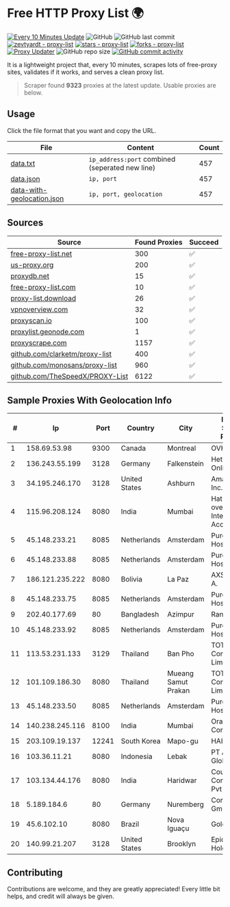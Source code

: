 
# Free HTTP Proxy List 🌍

[![Every 10 Minutes Update](https://github.com/mertguvencli/http-proxy-list/actions/workflows/main.yml/badge.svg?branch=main)](https://github.com/mertguvencli/http-proxy-list/actions/workflows/main.yml)
![GitHub](https://img.shields.io/github/license/mertguvencli/http-proxy-list)
![GitHub last commit](https://img.shields.io/github/last-commit/mertguvencli/http-proxy-list)
[![zevtyardt - proxy-list](https://img.shields.io/static/v1?label=zevtyardt&message=proxy-list&color=blue&logo=github)](https://github.com/zevtyardt/proxy-list "Go to GitHub repo")
[![stars - proxy-list](https://img.shields.io/github/stars/zevtyardt/proxy-list?style=social)](https://github.com/zevtyardt/proxy-list)
[![forks - proxy-list](https://img.shields.io/github/forks/zevtyardt/proxy-list?style=social)](https://github.com/zevtyardt/proxy-list)
[![Proxy Updater](https://github.com/zevtyardt/proxy-list/workflows/Proxy%20Updater/badge.svg)](https://github.com/zevtyardt/proxy-list/actions?query=workflow:"Proxy+Updater")
![GitHub repo size](https://img.shields.io/github/repo-size/zevtyardt/proxy-list)
[![GitHub commit activity](https://img.shields.io/github/commit-activity/m/zevtyardt/proxy-list?logo=commits)](https://github.com/zevtyardt/proxy-list/commits/main)

It is a lightweight project that, every 10 minutes, scrapes lots of free-proxy sites, validates if it works, and serves a clean proxy list.

> Scraper found **9323** proxies at the latest update. Usable proxies are below.

## Usage

Click the file format that you want and copy the URL.

|File|Content|Count|
|----|-------|-----|
|[data.txt](https://raw.githubusercontent.com/mertguvencli/http-proxy-list/main/proxy-list/data.txt)|`ip_address:port` combined (seperated new line)|457|
|[data.json](https://raw.githubusercontent.com/mertguvencli/http-proxy-list/main/proxy-list/data.json)|`ip, port`|457|
|[data-with-geolocation.json](https://raw.githubusercontent.com/mertguvencli/http-proxy-list/main/proxy-list/data-with-geolocation.json)|`ip, port, geolocation`|457|

## Sources

|Source|Found Proxies|Succeed|
|------|-------------|-------|
|[free-proxy-list.net](https://free-proxy-list.net)|300|✅|
|[us-proxy.org](https://www.us-proxy.org)|200|✅|
|[proxydb.net](http://proxydb.net)|15|✅|
|[free-proxy-list.com](https://free-proxy-list.com/?page=&port=&type%5B%5D=http&type%5B%5D=https&up_time=0&search=Search)|10|✅|
|[proxy-list.download](https://www.proxy-list.download/HTTP)|26|✅|
|[vpnoverview.com](https://vpnoverview.com/privacy/anonymous-browsing/free-proxy-servers)|32|✅|
|[proxyscan.io](https://www.proxyscan.io)|100|✅|
|[proxylist.geonode.com](https://proxylist.geonode.com/api/proxy-list?limit=300&page=1&sort_by=lastChecked&sort_type=desc&protocols=http,https)|1|✅|
|[proxyscrape.com](https://api.proxyscrape.com/v2/?request=displayproxies&protocol=http&timeout=10000&country=all&ssl=all&anonymity=all)|1157|✅|
|[github.com/clarketm/proxy-list](https://raw.githubusercontent.com/clarketm/proxy-list/master/proxy-list-raw.txt)|400|✅|
|[github.com/monosans/proxy-list](https://raw.githubusercontent.com/monosans/proxy-list/main/proxies/http.txt)|960|✅|
|[github.com/TheSpeedX/PROXY-List](https://raw.githubusercontent.com/TheSpeedX/PROXY-List/master/http.txt)|6122|✅|


## Sample Proxies With Geolocation Info

|#|Ip|Port|Country|City|Internet Service Provider|
|-|--|----|-------|----|-------------------------|
|1|158.69.53.98|9300|Canada|Montreal|OVH SAS|
|2|136.243.55.199|3128|Germany|Falkenstein|Hetzner Online GmbH|
|3|34.195.246.170|3128|United States|Ashburn|Amazon.com, Inc.|
|4|115.96.208.124|8080|India|Mumbai|Hathway IP over Cable Internet Access|
|5|45.148.233.21|8085|Netherlands|Amsterdam|PureVoltage Hosting Inc.|
|6|45.148.233.88|8085|Netherlands|Amsterdam|PureVoltage Hosting Inc.|
|7|186.121.235.222|8080|Bolivia|La Paz|AXS Bolivia S. A.|
|8|45.148.233.75|8085|Netherlands|Amsterdam|PureVoltage Hosting Inc.|
|9|202.40.177.69|80|Bangladesh|Azimpur|Ranks ITT|
|10|45.148.233.92|8085|Netherlands|Amsterdam|PureVoltage Hosting Inc.|
|11|113.53.231.133|3129|Thailand|Ban Pho|TOT Public Company Limited|
|12|101.109.186.30|8080|Thailand|Mueang Samut Prakan|TOT Public Company Limited|
|13|45.148.233.50|8085|Netherlands|Amsterdam|PureVoltage Hosting Inc.|
|14|140.238.245.116|8100|India|Mumbai|Oracle Corporation|
|15|203.109.19.137|12241|South Korea|Mapo-gu|HAIonNet|
|16|103.36.11.21|8080|Indonesia|Lebak|PT Awinet Global Mandiri|
|17|103.134.44.176|8080|India|Haridwar|Countrylink Communiction Pvt Ltd|
|18|5.189.184.6|80|Germany|Nuremberg|Contabo GmbH|
|19|45.6.102.10|8080|Brazil|Nova Iguaçu|Golden Link|
|20|140.99.21.207|3128|United States|Brooklyn|EpicUp Holdings Inc|



## Contributing

Contributions are welcome, and they are greatly appreciated! Every
little bit helps, and credit will always be given.

